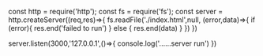 const http = require('http');
const fs = require('fs');
const server = http.createServer((req,res)=>{
    fs.readFile('./index.html',null, (error,data)=>{
        if (error){
            res.end('failed to run')
        } else {
            res.end(data)
        }
    })
})

server.listen(3000,'127.0.0.1',()=>{
    console.log('......server run')
})
